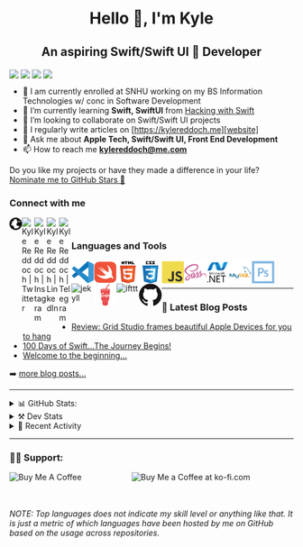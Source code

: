 # <div align="center" style="border:none;">Hello 👋, I'm Kyle</div>
## <div align="center" style="border:none;">An aspiring Swift/Swift UI  Developer</div>

[<img align="center" src="https://img.shields.io/website?label=kylereddoch.me&style=for-the-badge&url=https%3A%2F%2Fkylereddoch.me" />][website]
[<img align="center" src="https://wakatime.com/badge/user/10619014-9413-4a5b-a3df-2d3892b8a73d.svg?style=for-the-badge" />][wakatime]
[<img align="center" src="https://img.shields.io/twitter/follow/winphankyle?color=1DA1F2&logo=twitter&style=for-the-badge" />][twitter]
[<img align="center" src="https://img.shields.io/badge/kyle.reddoch-%23E4405F.svg?style=for-the-badge&logo=Instagram&logoColor=white" />][instagram]

- 📓 I am currently enrolled at SNHU working on my BS Information Technologies w/ conc in Software Development
- 🌱 I’m currently learning **Swift, SwiftUI** from [Hacking with Swift][hwscourses]
- 🤝 I’m looking to collaborate on Swift/Swift UI projects
- 📝 I regularly write articles on [https://kylereddoch.me][website]
- 💬 Ask me about **Apple Tech, Swift/Swift UI, Front End Development** 
- 📫 How to reach me **[kylereddoch@me.com][email]**

Do you like my projects or have they made a difference in your life? [Nominate me to GitHub Stars :star2:][githubstars]

### Connect with me

[<img align="left" alt="KyleReddoch.me" width="22px" src="https://raw.githubusercontent.com/iconic/open-iconic/master/svg/globe.svg" />][website]
[<img align="left" alt="Kyle Reddoch | Twitter" width="22px" src="https://cdn.jsdelivr.net/npm/simple-icons@v5/icons/twitter.svg" />][twitter]
[<img align="left" alt="Kyle Reddoch | Instagram" width="22px" src="https://cdn.jsdelivr.net/npm/simple-icons@v5/icons/instagram.svg" />][instagram]
[<img align="left" alt="Kyle Reddoch | LinkedIn" width="22px" src="https://cdn.jsdelivr.net/npm/simple-icons@v5/icons/linkedin.svg" />][linkedin]
[<img align="left" alt="Kyle Reddoch | Telegram" width="22px" src="https://cdn.jsdelivr.net/npm/simple-icons@v5/icons/telegram.svg" />][telegram]

<br />

### Languages and Tools

<img align="left" src="https://raw.githubusercontent.com/devicons/devicon/master/icons/vscode/vscode-original.svg" alt="vscode" width="40" height="40"/>
<img align="left" src="https://raw.githubusercontent.com/devicons/devicon/master/icons/swift/swift-original.svg" alt="swift" width="40" height="40"/>
<img align="left" src="https://raw.githubusercontent.com/devicons/devicon/master/icons/html5/html5-original-wordmark.svg" alt="html5" width="40" height="40"/>
<img align="left" src="https://raw.githubusercontent.com/devicons/devicon/master/icons/css3/css3-original-wordmark.svg" alt="css3" width="40" height="40"/>
<img align="left" src="https://raw.githubusercontent.com/devicons/devicon/master/icons/javascript/javascript-original.svg" alt="javascript" width="40" height="40"/>
<img align="left" src="https://raw.githubusercontent.com/devicons/devicon/master/icons/sass/sass-original.svg" alt="sass" width="40" height="40"/>
<img align="left" src="https://raw.githubusercontent.com/devicons/devicon/master/icons/dot-net/dot-net-original-wordmark.svg" alt="dotnet" width="40" height="40"/>
<img align="left" src="https://raw.githubusercontent.com/devicons/devicon/master/icons/mysql/mysql-original-wordmark.svg" alt="mysql" width="40" height="40"/>
<img align="left" src="https://raw.githubusercontent.com/devicons/devicon/master/icons/photoshop/photoshop-line.svg" alt="photoshop" width="40" height="40"/>
<img align="left" src="https://www.vectorlogo.zone/logos/jekyllrb/jekyllrb-icon.svg" alt="jekyll" width="40" height="40"/>
<img align="left" src="https://raw.githubusercontent.com/devicons/devicon/master/icons/gulp/gulp-plain.svg" alt="gulp" width="40" height="40"/>
<img align="left" src="https://www.vectorlogo.zone/logos/ifttt/ifttt-ar21.svg" alt="ifttt" width="40" height="40"/>
<img align="left" src="https://raw.githubusercontent.com/github/explore/78df643247d429f6cc873026c0622819ad797942/topics/github/github.png" alt="ifttt" width="40" height="40"/>

<br />
<br />

---

### 📝 Latest Blog Posts

<!-- BLOG-POST-LIST:START -->
- [Review: Grid Studio frames beautiful Apple Devices for you to hang](https://kylereddoch.me/2021/11/18/review-gridstudio-frames-apple-devices.html)
- [100 Days of Swift…The Journey Begins!](https://kylereddoch.me/2021/11/12/100-days-swift-journey-begins.html)
- [Welcome to the beginning…](https://kylereddoch.me/2021/11/08/welcome-to-beginning.html)
<!-- BLOG-POST-LIST:END -->

➡️ [more blog posts...](https://kylereddoch.me)

---

<details>
<summary>📊 GitHub Stats:</summary>

<p><img src="https://github-readme-stats-sigma-rouge.vercel.app/api?username=kylereddoch&show_icons=true&hide_border=true&locale=en" alt="kylereddoch" /></p>
<p><img src="https://github-readme-stats-sigma-rouge.vercel.app/api/top-langs?username=kylereddoch&show_icons=true&hide_border=true&locale=en&layout=compact" alt="kylereddoch" /></p>
<p><img src="https://github-readme-stats-sigma-rouge.vercel.app/api/wakatime?username=kylereddoch&show_icons=true&hide_border=true&locale=en&layout=compact" alt="kylereddoch" /></p>

</details>

<details>
<summary>⚒ Dev Stats</summary>

<!--START_SECTION:waka-->
![Profile Views](http://img.shields.io/badge/Profile%20Views-169-blue)

![Lines of code](https://img.shields.io/badge/From%20Hello%20World%20I%27ve%20Written-2680%20lines%20of%20code-blue)

**🐱 My GitHub Data** 

> 🏆 204 Contributions in the Year 2021
 > 
> 📦 49.0 kB Used in GitHub's Storage 
 > 
> 💼 Opted to Hire
 > 
> 📜 6 Public Repositories 
 > 
> 🔑 0 Private Repositories  
 > 
**I'm a Night 🦉** 

```text
🌞 Morning    1 commits      ░░░░░░░░░░░░░░░░░░░░░░░░░   0.6% 
🌆 Daytime    7 commits      █░░░░░░░░░░░░░░░░░░░░░░░░   4.19% 
🌃 Evening    103 commits    ███████████████░░░░░░░░░░   61.68% 
🌙 Night      56 commits     ████████░░░░░░░░░░░░░░░░░   33.53%

```
📅 **I'm Most Productive on Sunday** 

```text
Monday       31 commits     ████░░░░░░░░░░░░░░░░░░░░░   18.56% 
Tuesday      19 commits     ██░░░░░░░░░░░░░░░░░░░░░░░   11.38% 
Wednesday    7 commits      █░░░░░░░░░░░░░░░░░░░░░░░░   4.19% 
Thursday     18 commits     ██░░░░░░░░░░░░░░░░░░░░░░░   10.78% 
Friday       24 commits     ███░░░░░░░░░░░░░░░░░░░░░░   14.37% 
Saturday     32 commits     ████░░░░░░░░░░░░░░░░░░░░░   19.16% 
Sunday       36 commits     █████░░░░░░░░░░░░░░░░░░░░   21.56%

```


📊 **This Week I Spent My Time On** 

```text
⌚︎ Time Zone: America/Chicago

💬 Programming Languages: 
Markdown                 5 hrs 46 mins       ██████████████████████░░░   88.38% 
YAML                     39 mins             ██░░░░░░░░░░░░░░░░░░░░░░░   10.04% 
JSON                     6 mins              ░░░░░░░░░░░░░░░░░░░░░░░░░   1.55% 
HTML                     0 secs              ░░░░░░░░░░░░░░░░░░░░░░░░░   0.02% 
Other                    0 secs              ░░░░░░░░░░░░░░░░░░░░░░░░░   0.01%

🔥 Editors: 
Sublime Text             4 hrs 4 mins        ███████████████░░░░░░░░░░   62.24% 
VS Code                  2 hrs 28 mins       █████████░░░░░░░░░░░░░░░░   37.76%

🐱‍💻 Projects: 
kylereddoch              4 hrs 51 mins       ██████████████████░░░░░░░   74.31% 
kylereddoch.github.io    1 hr 28 mins        █████░░░░░░░░░░░░░░░░░░░░   22.47% 
swift-playground         6 mins              ░░░░░░░░░░░░░░░░░░░░░░░░░   1.64% 
Unknown Project          6 mins              ░░░░░░░░░░░░░░░░░░░░░░░░░   1.58%

💻 Operating System: 
Mac                      6 hrs 32 mins       █████████████████████████   100.0%

```

**I Mostly Code in Shell** 

```text
Shell                    1 repo              ████████████░░░░░░░░░░░░░   50.0% 
HTML                     1 repo              ████████████░░░░░░░░░░░░░   50.0%

```



 Last Updated on 25/11/2021
<!--END_SECTION:waka-->

</details>

<details>
<summary>🎯 Recent Activity</summary>

<!--RECENT_ACTIVITY:start-->
1. ⭐ Starred [rishavanand/github-profilinator](https://github.com/rishavanand/github-profilinator)
2. ⭐ Starred [probot/probot](https://github.com/probot/probot)
3. ❗️ Opened issue [#1472](https://github.com/anuraghazra/github-readme-stats/issues/1472) in [anuraghazra/github-readme-stats](https://github.com/anuraghazra/github-readme-stats)
4. 🔱 Forked [kylereddoch/rescue-box](https://github.com/kylereddoch/rescue-box) from [joshghent/rescue-box](https://github.com/joshghent/rescue-box)
5. ⭐ Starred [joshghent/rescue-box](https://github.com/joshghent/rescue-box)
<!--RECENT_ACTIVITY:end-->

<!--RECENT_ACTIVITY:last_update-->
Last Updated: Thursday, November 25th, 2021, 3:13:38 PM
<!--RECENT_ACTIVITY:last_update_end-->

</details>

---

### 🙏🏼 Support:
<a href="https://www.buymeacoffee.com/kylereddoch" target="_blank"><img align="left" src="https://cdn.buymeacoffee.com/buttons/v2/default-yellow.png" alt="Buy Me A Coffee" style="height: 60px !important;width: 217px !important;" ></a>
<a href='https://ko-fi.com/S6S374TCV' target='_blank'><img align="left" height='36' style='border:0px;height:36px;' src='https://cdn.ko-fi.com/cdn/kofi1.png?v=3' border='0' alt='Buy Me a Coffee at ko-fi.com' /></a>

<br />
<br />
<br />

_NOTE: Top languages does not indicate my skill level or anything like that. It is just a metric of which languages have been hosted by me on GitHub based on the usage across repositories._

[website]: https://kylereddoch.me
[twitter]: https://twitter.com/winphankyle
[instagram]: https://instagram.com/kyle.reddoch
[linkedin]: https://linkedin.com/in/kylereddoch
[wakatime]: https://wakatime.com/@10619014-9413-4a5b-a3df-2d3892b8a73d
[telegram]: https://t.me/kylereddoch
[email]: kylereddoch@me.com
[hwscourses]: https://www.hackingwithswift.com
[githubstars]: https://stars.github.com/nominate/
